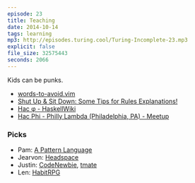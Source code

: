 ```yaml
---
episode: 23
title: Teaching
date: 2014-10-14
tags: learning
mp3: http://episodes.turing.cool/Turing-Incomplete-23.mp3
explicit: false
file_size: 32575443
seconds: 2066
---
```


Kids can be punks.

* [words-to-avoid.vim](https://github.com/nicholaides/words-to-avoid.vim)
* [Shut Up & Sit Down: Some Tips for Rules Explanations!](http://www.shutupandsitdown.com/blog/post/some-tips-rules-explanations/)
* [Hac φ - HaskellWiki](http://www.haskell.org/haskellwiki/Hac_%CF%86)
* [Hac Phi - Philly Lambda (Philadelphia, PA) - Meetup](http://www.meetup.com/Philly-Lambda/events/197514062/)

### Picks

* Pam: [A Pattern Language](https://archive.org/details/APatternLanguage)
* Jearvon: [Headspace](https://www.headspace.com/headspace-meditation-app)
* Justin: [CodeNewbie](http://www.codenewbie.org/), [tmate](http://tmate.io/)
* Len: [HabitRPG](http://habitrpg.com)

